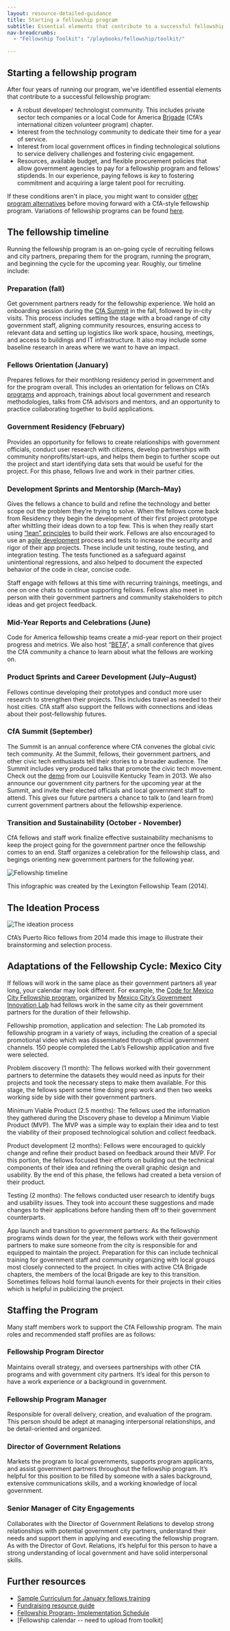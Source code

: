 ```yaml
---
layout: resource-detailed-guidance
title: Starting a fellowship program
subtitle: Essential elements that contribute to a successful fellowship program
nav-breadcrumbs:
  - "Fellowship Toolkit": "/playbooks/fellowship/toolkit/"

---
```


## Starting a fellowship program

After four years of running our program, we've identified essential elements that contribute to a successful fellowship program: 

 - A robust developer/ technologist community. This includes private sector tech companies or a local Code for America [Brigade](/brigade/) (CfA’s international citizen volunteer program) chapter.
 - Interest from the technology community to dedicate their time for a year of service.
 - Interest from local government offices in finding technological solutions to service delivery challenges and fostering civic engagement.
 - Resources, available budget, and flexible procurement policies that allow government agencies to pay for a fellowship program and fellows' stipdends. In our experience, paying fellows is *key* to fostering commitment and acquiring a large talent pool for recruiting. 

If these conditions aren't in place, you might want to consider [other program alternatives](/our-work/) before moving forward with a CfA-style fellowship program. Variations of fellowship programs can be found [here](/about/international/2013-annual-report/).

## The fellowship timeline

Running the fellowship program is an on-going cycle of recruiting fellows and city partners, preparing them for the program, running the program, and beginning the cycle for the upcoming year. Roughly, our timeline include: 

### Preparation (fall)

Get government partners ready for the fellowship experience. We hold an onboarding session during the [CfA Summit](/summit/) in the fall, followed by in-city visits. This process includes setting the stage with a broad range of city government staff, aligning community resources, ensuring access to relevant data and setting up logistics like work space, housing, meetings, and access to buildings and IT infrastructure. It also may include some baseline research in areas where we want to have an impact.

### Fellows Orientation (January)

Prepares fellows for their monthlong residency period in government and for the program overall. This includes an orientation for fellows on CfA’s [programs](/our-work/) and approach, trainings about local government and research methodologies, talks from CfA advisors and mentors, and an opportunity to practice collaborating together to build applications.

### Government Residency (February)

Provides an opportunity for fellows to create relationships with government officials, conduct user research with citizens, develop partnerships with community nonprofits/start-ups, and helps them begin to further scope out the project and start identifying data sets that would be useful for the project. For this phase, fellows live and work in their partner cities. 

### Development Sprints and Mentorship (March–May)

Gives the fellows a chance to build and refine the technology and better scope out the problem they’re trying to solve. When the fellows come back from Residency they begin the development of their first project prototype after whittling their ideas down to a top few. This is when they really start using [“lean” principles](http://theleanstartup.com/principles) to build their work. Fellows are also encouraged to use an [agile development](https://docs.google.com/a/codeforamerica.org/document/d/1ybaIrGcUN3e4uWIHSphlx8UhjSCyr1yfcelg7jZ-Kr8/edit) process and tests to increase the security and rigor of their app projects. These include unit testing, route testing, and integration testing. The tests functioned as a safeguard against unintentional regressions, and also helped to document the expected behavior of the code in clear, concise code. 

Staff engage with fellows at this time with recurring trainings, meetings, and one on one chats to continue supporting fellows. Fellows also meet in person with their government partners and community stakeholders to pitch ideas and get project feedback. 

### Mid-Year Reports and Celebrations (June)

Code for America fellowship teams create a mid-year report on their project progress and metrics. We also host “[BETA](http://beta.codeforamerica.org/)”, a small conference that gives the CfA community a chance to learn about what the fellows are working on.

### Product Sprints and Career Development (July–August)

Fellows continue developing their prototypes and conduct more user research to strengthen their projects. This includes travel as needed to their host cities. CfA staff also support the fellows with connections and ideas about their post-fellowship futures. 

### CfA Summit (September)

The Summit is an annual conference where CfA convenes the global civic tech community. At the Summit, fellows, their government partners, and other civic tech enthusiasts tell their stories to a broader audience. The Summit includes very produced talks that promote the civic tech movement. Check out the [demo](https://www.youtube.com/watch?v=RLCZV9CR4dQ) from our Louisville Kentucky Team in 2013. We also announce our government city partners for the upcoming year at the Summit, and invite their elected officials and local government staff to attend. This gives our future partners a chance to talk to (and learn from) current government partners about the fellowship experience. 

### Transition and Sustainability (October - November)

CfA fellows and staff work finalize effective sustainability mechanisms to keep the project going for the government partner once the fellowship comes to an end. Staff organizes a celebration for the fellowship class, and begings orienting new government partners for the following year. 

![Fellowship timeline](http://40.media.tumblr.com/8ad6ce429cbe2f065fe70ee69b5ce955/tumblr_n4iemcftDk1tr9bgvo1_1280.png)

This infographic was created by the Lexington Fellowship Team (2014).

## The Ideation Process

![The ideation process](http://coquicoders.org/content/images/2014/Mar/Ideation_Process_Notated.png)

CfA’s Puerto Rico fellows from 2014 made this image to illustrate their brainstorming and selection process.

## Adaptations of the Fellowship Cycle: Mexico City 

If fellows will work in the same place as their government partners all year long, your calendar may look different. For example, the [Code for Mexico City Fellowship program](/about/international/2013-annual-report/partners-cfmc.html), organized by [Mexico City’s Government Innovation Lab](http://labplc.mx/) had fellows work in the same city as their government partners for the duration of their fellowship. 

Fellowship promotion, application and selection: The Lab promoted its fellowship program in a variety of ways, including the creation of a special promotional video which was disseminated through official government channels. 150 people completed the Lab’s Fellowship application and five were selected.

Problem discovery (1 month): The fellows worked with their government partners to determine the datasets they would need as inputs for their projects and took the necessary steps to make them available. For this stage, the fellows spent some time doing prep work and then two weeks working side by side with their government partners. 

Minimum Viable Product (2.5 months): The fellows used the information they gathered during the Discovery phase to develop a Minimum Viable Product (MVP). The MVP was a simple way to explain their idea and to test the viability of their proposed technological solution and collect feedback. 

Product development (2 months): Fellows were encouraged to quickly change and refine their product based on  feedback around their MVP. For this portion, the fellows focused their efforts on building out the technical components of their idea and refining the overall graphic design and usability. By the end of this phase, the fellows had created a beta version of their product.

Testing (2 months): The fellows conducted user research to identify bugs and usability issues. They took into account these suggestions and made changes to their applications before handing them off to their government counterparts. 

App launch and transition to government partners: As the fellowship programs winds down for the year, the fellows work with their government partners to make sure someone from the city is responsible for and equipped to maintain the project. Preparation for this can include technical training for government staff and community organizing with local groups most closely connected to the project. In cities with active CfA Brigade chapters, the members of the local Brigade are key to this transition. Sometimes fellows hold formal launch events for their projects in their cities which is helpful in publicizing the project.

## Staffing the Program

Many staff members work to support the CfA Fellowship program. The main roles and recommended staff profiles are as follows:

### Fellowship Program Director

Maintains overall strategy,  and oversees partnerships with other CfA programs and with government city partners. It’s ideal for this person to have a work experience or a background in government.

### Fellowship Program Manager

Responsible for overall delivery, creation, and evaluation of the program. This person should be adept at managing interpersonal relationships, and be detail-oriented and organized.

### Director of Government Relations

Markets the program to local governments, supports program applicants, and assist government partners throughout the fellowship program. It’s helpful for this position to be filled by someone with a sales background, extensive communications skills, and a working knowledge of local government.

### Senior Manager of City Engagements

Collaborates with the Director of Government Relations to develop strong relationships with potential government city partners, understand their needs and support them in applying and executing the fellowship program. As with the Director of Govt. Relations, it’s helpful for this person to have a strong understanding of local government and have solid interpersonal skills. 

## Further resources

 - [Sample Curriculum for January fellows training](https://docs.google.com/a/codeforamerica.org/presentation/d/1dgAQNRBBXm6TQMjviU86PLcWcCyOAaN3h5FMl8HvLUg/edit#slide=id.p19)
 - [Fundraising resource guide](https://docs.google.com/a/codeforamerica.org/document/d/1Uc8cmQt9-c4DaMD0hvamQwG6cOxNtjFO5Mq6dcdQ9_o/edit#)
 - [Fellowship Program-  Implementation Schedule](https://docs.google.com/a/codeforamerica.org/spreadsheet/ccc?key=0AksxopTEkLVNdGdmUEZ5azNtOEt1YTNnRDFBT2NmOGc#gid=0)
 - [Fellowship calendar -- need to upload from toolkit] 


